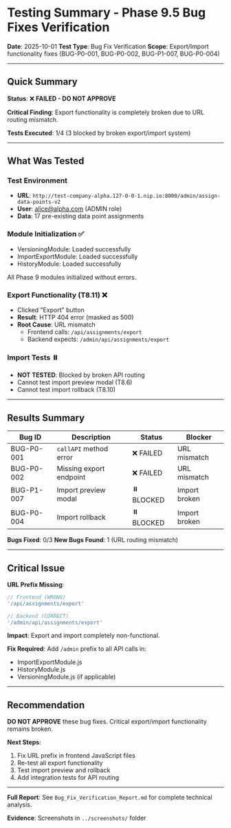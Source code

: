 # Testing Summary - Phase 9.5 Bug Fixes Verification

**Date**: 2025-10-01
**Test Type**: Bug Fix Verification
**Scope**: Export/Import functionality fixes (BUG-P0-001, BUG-P0-002, BUG-P1-007, BUG-P0-004)

---

## Quick Summary

**Status**: ❌ **FAILED - DO NOT APPROVE**

**Critical Finding**: Export functionality is completely broken due to URL routing mismatch.

**Tests Executed**: 1/4 (3 blocked by broken export/import system)

---

## What Was Tested

### Test Environment
- **URL**: `http://test-company-alpha.127-0-0-1.nip.io:8000/admin/assign-data-points-v2`
- **User**: alice@alpha.com (ADMIN role)
- **Data**: 17 pre-existing data point assignments

### Module Initialization ✅
- VersioningModule: Loaded successfully
- ImportExportModule: Loaded successfully
- HistoryModule: Loaded successfully

All Phase 9 modules initialized without errors.

### Export Functionality (T8.11) ❌
- Clicked "Export" button
- **Result**: HTTP 404 error (masked as 500)
- **Root Cause**: URL mismatch
  - Frontend calls: `/api/assignments/export`
  - Backend expects: `/admin/api/assignments/export`

### Import Tests ⏸️
- **NOT TESTED**: Blocked by broken API routing
- Cannot test import preview modal (T8.6)
- Cannot test import rollback (T8.10)

---

## Results Summary

| Bug ID | Description | Status | Blocker |
|--------|-------------|--------|---------|
| BUG-P0-001 | `callAPI` method error | ❌ FAILED | URL mismatch |
| BUG-P0-002 | Missing export endpoint | ❌ FAILED | URL mismatch |
| BUG-P1-007 | Import preview modal | ⏸️ BLOCKED | Import broken |
| BUG-P0-004 | Import rollback | ⏸️ BLOCKED | Import broken |

**Bugs Fixed**: 0/3
**New Bugs Found**: 1 (URL routing mismatch)

---

## Critical Issue

**URL Prefix Missing**:
```javascript
// Frontend (WRONG)
'/api/assignments/export'

// Backend (CORRECT)
'/admin/api/assignments/export'
```

**Impact**: Export and import completely non-functional.

**Fix Required**: Add `/admin` prefix to all API calls in:
- ImportExportModule.js
- HistoryModule.js
- VersioningModule.js (if applicable)

---

## Recommendation

**DO NOT APPROVE** these bug fixes. Critical export/import functionality remains broken.

**Next Steps**:
1. Fix URL prefix in frontend JavaScript files
2. Re-test all export functionality
3. Test import preview and rollback
4. Add integration tests for API routing

---

**Full Report**: See `Bug_Fix_Verification_Report.md` for complete technical analysis.

**Evidence**: Screenshots in `../screenshots/` folder
